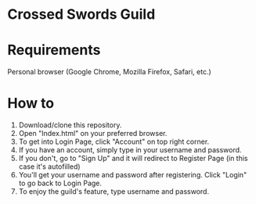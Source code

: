 # Crossed Swords Guild

# Requirements
Personal browser (Google Chrome, Mozilla Firefox, Safari, etc.)

# How to
1. Download/clone this repository.
2. Open "Index.html" on your preferred browser.
3. To get into Login Page, click "Account" on top right corner.
4. If you have an account, simply type in your username and password.
5. If you don't, go to "Sign Up" and it will redirect to Register Page (in this case it's autofilled)
6. You'll get your username and password after registering. Click "Login" to go back to Login Page.
7. To enjoy the guild's feature, type username and password.
